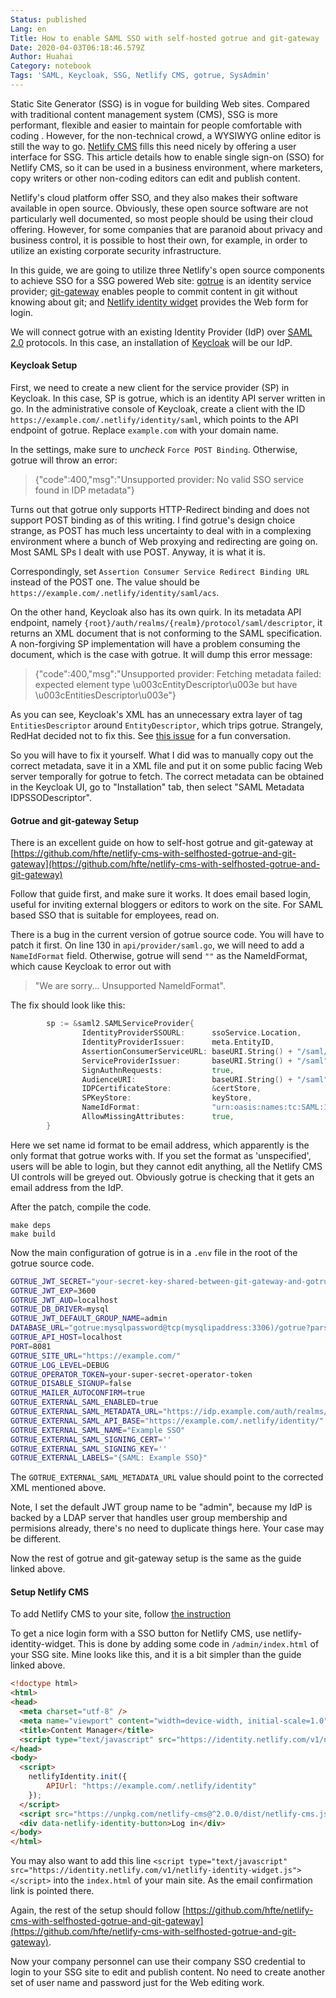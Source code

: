 ```yaml
---
Status: published
Lang: en
Title: How to enable SAML SSO with self-hosted gotrue and git-gateway
Date: 2020-04-03T06:18:46.579Z
Author: Huahai
Category: notebook
Tags: 'SAML, Keycloak, SSG, Netlify CMS, gotrue, SysAdmin'
---
```

Static Site Generator (SSG) is in vogue for building Web sites. Compared with traditional content management system (CMS), SSG is more performant, flexible and easier to maintain for people comfortable with coding . However, for the non-technical crowd, a WYSIWYG online editor is still the way to go. [Netlify CMS](https://www.netlifycms.org/) fills this need nicely by offering a user interface for SSG. This article details how to enable single sign-on (SSO) for Netlify CMS, so it can be used in a business environment, where marketers, copy writers or other non-coding editors can edit and publish content. 

Netlify's cloud platform offer SSO, and they also makes their software available in open source. Obviously, these open source software are not particularly well documented, so most people should be using their cloud offering. However, for some companies that are paranoid about privacy and business control, it is possible to host their own, for example, in order to utilize an existing corporate security infrastructure.  

In this guide, we are going to utilize three Netlify's open source components to achieve SSO for a SSG powered Web site: [gotrue](https://github.com/netlify/gotrue) is an identity service provider; [git-gateway](https://github.com/netlify/git-gateway) enables people to commit content in git without knowing about git; and [Netlify identity widget](https://github.com/netlify/netlify-identity-widget) provides the Web form for login. 

We will connect gotrue with an existing Identity Provider (IdP) over [SAML 2.0](https://en.wikipedia.org/wiki/SAML_2.0) protocols. In this case, an  installation of [Keycloak](https://www.keycloak.org/) will be our IdP.

#### Keycloak Setup

First, we need to create a new client for the service provider (SP) in Keycloak. In this case, SP is gotrue, which is an identity API server written in go. In the administrative console of Keycloak, create a client with the ID `https://example.com/.netlify/identity/saml`, which points to the API endpoint of gotrue. Replace `example.com` with your domain name.

In the settings, make sure to *uncheck* `Force POST Binding`. Otherwise, gotrue will throw an error:
 
> {"code":400,"msg":"Unsupported provider: No valid SSO service found in IDP metadata"}

Turns out that gotrue only supports HTTP-Redirect binding and does not support POST binding as of this writing. I find gotrue's design choice strange, as POST has much less uncertainty to deal with in a complexing environment where a bunch of Web proxying and redirecting are going on. Most SAML SPs I dealt with use POST. Anyway, it is what it is. 

Correspondingly, set `Assertion Consumer Service Redirect Binding URL` instead of the POST one. The value should be `https://example.com/.netlify/identity/saml/acs`. 

On the other hand, Keycloak also has its own quirk. In its metadata API endpoint, namely `{root}/auth/realms/{realm}/protocol/saml/descriptor`, it returns an XML document that is not conforming to the SAML specification. A non-forgiving SP implementation will have a problem consuming the document, which is the case with gotrue. It will dump this error message:

>{"code":400,"msg":"Unsupported provider: Fetching metadata failed: expected element type \u003cEntityDescriptor\u003e but have \u003cEntitiesDescriptor\u003e"}

As you can see, Keycloak's XML has an unnecessary extra layer of tag `EntitiesDescriptor` around `EntityDescriptor`, which trips gotrue. Strangely, RedHat decided not to fix this. See [this issue](https://issues.redhat.com/browse/KEYCLOAK-4399) for a fun conversation.

So you will have to fix it yourself. What I did was to manually copy out the correct metadata, save it in a XML file and put it on some public facing Web server temporally for gotrue to fetch. The correct metadata can be obtained in the Keycloak UI, go to "Installation" tab, then select "SAML Metadata IDPSSODescriptor".

#### Gotrue and git-gateway Setup

There is an excellent guide on how to self-host gotrue and git-gateway at [https://github.com/hfte/netlify-cms-with-selfhosted-gotrue-and-git-gateway](https://github.com/hfte/netlify-cms-with-selfhosted-gotrue-and-git-gateway)

Follow that guide first, and make sure it works. It does email based login, useful for inviting external bloggers or editors to work on the site. For SAML based SSO that is suitable for employees, read on.

There is a bug in the current version of gotrue source code. You will have to patch it first. On line 130 in `api/provider/saml.go`, we will need to add a `NameIdFormat` field. Otherwise, gotrue will send `""` as the NameIdFormat, which cause Keycloak to error out with 

>"We are sorry... Unsupported NameIdFormat".

The fix should look like this:

```go
        sp := &saml2.SAMLServiceProvider{
                IdentityProviderSSOURL:      ssoService.Location,
                IdentityProviderIssuer:      meta.EntityID,
                AssertionConsumerServiceURL: baseURI.String() + "/saml/acs",
                ServiceProviderIssuer:       baseURI.String() + "/saml",
                SignAuthnRequests:           true,
                AudienceURI:                 baseURI.String() + "/saml",
                IDPCertificateStore:         &certStore,
                SPKeyStore:                  keyStore,
                NameIdFormat:                "urn:oasis:names:tc:SAML:1.1:nameid-format:emailAddress",
                AllowMissingAttributes:      true,
        }
```
Here we set name id format to be email address, which apparently is the only format that gotrue works with. If you set the format as 'unspecified', users will be able to login, but they cannot edit anything, all the Netlify CMS UI controls will be greyed out. Obviously gotrue is checking that it gets an email address from the IdP.

After the patch, compile the code.

```
make deps
make build
```

Now the main configuration of gotrue is in a `.env` file in the root of the gotrue source code.

```bash
GOTRUE_JWT_SECRET="your-secret-key-shared-between-git-gateway-and-gotrue"
GOTRUE_JWT_EXP=3600
GOTRUE_JWT_AUD=localhost
GOTRUE_DB_DRIVER=mysql
GOTRUE_JWT_DEFAULT_GROUP_NAME=admin
DATABASE_URL="gotrue:mysqlpassword@tcp(mysqlipaddress:3306)/gotrue?parseTime=true&multiStatements=true"
GOTRUE_API_HOST=localhost
PORT=8081
GOTRUE_SITE_URL="https://example.com/"
GOTRUE_LOG_LEVEL=DEBUG
GOTRUE_OPERATOR_TOKEN=your-super-secret-operator-token
GOTRUE_DISABLE_SIGNUP=false
GOTRUE_MAILER_AUTOCONFIRM=true
GOTRUE_EXTERNAL_SAML_ENABLED=true
GOTRUE_EXTERNAL_SAML_METADATA_URL="https://idp.example.com/auth/realms/example.com/protocol/saml/descriptor"
GOTRUE_EXTERNAL_SAML_API_BASE="https://example.com/.netlify/identity/"
GOTRUE_EXTERNAL_SAML_NAME="Example SSO"
GOTRUE_EXTERNAL_SAML_SIGNING_CERT=''
GOTRUE_EXTERNAL_SAML_SIGNING_KEY=''
GOTRUE_EXTERNAL_LABELS="{SAML: Example SSO}"
```
The `GOTRUE_EXTERNAL_SAML_METADATA_URL` value should point to the corrected XML mentioned above.

Note, I set the default JWT group name to be "admin", because my IdP is backed by a LDAP server that handles user group membership and permisions already, there's no need to duplicate things here. Your case may be different.

Now the rest of gotrue and git-gateway setup is the same as the guide linked above.

#### Setup Netlify CMS

To add Netlify CMS to your site, follow [the instruction](https://www.netlifycms.org/docs/add-to-your-site/)

To get a nice login form with a SSO button for Netlify CMS, use netlify-identity-widget. This is done by adding some code in `/admin/index.html` of your SSG site. Mine looks like this, and it is a bit simpler than the guide linked above.

```html
<!doctype html>
<html>
<head>
  <meta charset="utf-8" />
  <meta name="viewport" content="width=device-width, initial-scale=1.0" />
  <title>Content Manager</title>
  <script type="text/javascript" src="https://identity.netlify.com/v1/netlify-identity-widget.js"></script>
</head>
<body>
  <script>
    netlifyIdentity.init({
        APIUrl: "https://example.com/.netlify/identity"
    });
  </script>
  <script src="https://unpkg.com/netlify-cms@^2.0.0/dist/netlify-cms.js"></script>
  <div data-netlify-identity-button>Log in</div>
</body>
</html>
```
You may also want to add this line `<script type="text/javascript" src="https://identity.netlify.com/v1/netlify-identity-widget.js"></script>` into the `index.html` of your main site. As the email confirmation link is pointed there. 

Again, the rest of the setup should follow [https://github.com/hfte/netlify-cms-with-selfhosted-gotrue-and-git-gateway](https://github.com/hfte/netlify-cms-with-selfhosted-gotrue-and-git-gateway).

Now your company personnel can use their company SSO credential to login to your SSG site to edit and publish content. No need to create another set of user name and password just for the Web editing work. 


